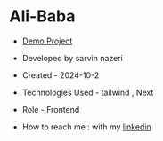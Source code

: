 
# Ali-Baba




- [Demo Project]([https://ali-baba-hazel.vercel.app/])
  
- Developed by sarvin nazeri

- Created - 2024-10-2

- Technologies Used -  tailwind , Next

- Role - Frontend

- How to reach me : with my [linkedin](https://www.linkedin.com/in/sarvin-nazeri)
